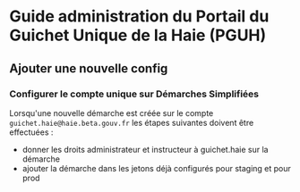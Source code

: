 # Guide administration du Portail du Guichet Unique de la Haie (PGUH)

## Ajouter une nouvelle config

### Configurer le compte unique sur Démarches Simplifiées

Lorsqu'une nouvelle démarche est créée sur le compte `guichet.haie@haie.beta.gouv.fr` les étapes suivantes doivent être effectuées :

- donner les droits administrateur et instructeur à guichet.haie sur la démarche
- ajouter la démarche dans les jetons déjà configurés pour staging et pour prod
